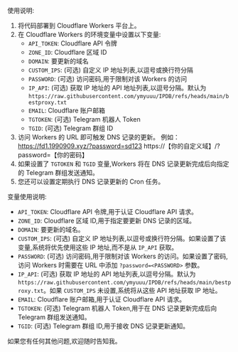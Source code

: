使用说明:

1. 将代码部署到 Cloudflare Workers 平台上。
2. 在 Cloudflare Workers 的环境变量中设置以下变量:
   - `API_TOKEN`: Cloudflare API 令牌
   - `ZONE_ID`: Cloudflare 区域 ID
   - `DOMAIN`: 要更新的域名
   - `CUSTOM_IPS`: (可选) 自定义 IP 地址列表,以逗号或换行符分隔
   - `PASSWORD`: (可选) 访问密码,用于限制对该 Workers 的访问
   - `IP_API`: (可选) 获取 IP 地址的 API 地址列表,以逗号分隔。默认为 `https://raw.githubusercontent.com/ymyuuu/IPDB/refs/heads/main/bestproxy.txt`
   - `EMAIL`: Cloudflare 账户邮箱
   - `TGTOKEN`: (可选) Telegram 机器人 Token
   - `TGID`: (可选) Telegram 群组 ID
3. 访问 Workers 的 URL 即可触发 DNS 记录的更新。
   例如：https://fd1.1990909.xyz/?password=sd123
         https://【你的自定义域】/?password=【你的密码】
5. 如果设置了 `TGTOKEN` 和 `TGID` 变量,Workers 将在 DNS 记录更新完成后向指定的 Telegram 群组发送通知。
6. 您还可以设置定期执行 DNS 记录更新的 Cron 任务。

变量使用说明:

- `API_TOKEN`: Cloudflare API 令牌,用于认证 Cloudflare API 请求。
- `ZONE_ID`: Cloudflare 区域 ID,用于指定要更新 DNS 记录的区域。
- `DOMAIN`: 要更新的域名。
- `CUSTOM_IPS`: (可选) 自定义 IP 地址列表,以逗号或换行符分隔。如果设置了该变量,系统将优先使用这些 IP 地址,而不是从 `IP_API` 获取。
- `PASSWORD`: (可选) 访问密码,用于限制对该 Workers 的访问。如果设置了密码,访问 Workers 时需要在 URL 中添加 `?password=<PASSWORD>` 参数。
- `IP_API`: (可选) 获取 IP 地址的 API 地址列表,以逗号分隔。默认为 `https://raw.githubusercontent.com/ymyuuu/IPDB/refs/heads/main/bestproxy.txt`。如果 `CUSTOM_IPS` 未设置,系统将从这些 API 地址获取 IP 地址。
- `EMAIL`: Cloudflare 账户邮箱,用于认证 Cloudflare API 请求。
- `TGTOKEN`: (可选) Telegram 机器人 Token,用于在 DNS 记录更新完成后向 Telegram 群组发送通知。
- `TGID`: (可选) Telegram 群组 ID,用于接收 DNS 记录更新通知。

如果您有任何其他问题,欢迎随时告知我。
